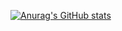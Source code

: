 [![Anurag's GitHub stats](https://github-readme-stats.vercel.app/api?username=Humiditii)](https://github.com/anuraghazra/github-readme-stats)

